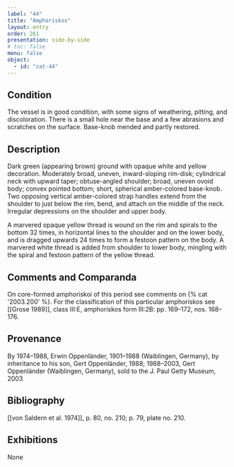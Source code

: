 ```yaml
---
label: "44"
title: "Amphoriskos"
layout: entry
order: 261
presentation: side-by-side
# toc: false
menu: false
object:
  - id: "cat-44"
---
```


## Condition

The vessel is in good condition, with some signs of weathering, pitting, and discoloration. There is a small hole near the base and a few abrasions and scratches on the surface. Base-knob mended and partly restored.

## Description

Dark green (appearing brown) ground with opaque white and yellow decoration. Moderately broad, uneven, inward-sloping rim-disk; cylindrical neck with upward taper; obtuse-angled shoulder; broad, uneven ovoid body; convex pointed bottom; short, spherical amber-colored base-knob. Two opposing vertical amber-colored strap handles extend from the shoulder to just below the rim, bend, and attach on the middle of the neck. Irregular depressions on the shoulder and upper body.

A marvered opaque yellow thread is wound on the rim and spirals to the bottom 32 times, in horizontal lines to the shoulder and on the lower body, and is dragged upwards 24 times to form a festoon pattern on the body. A marvered white thread is added from shoulder to lower body, mingling with the spiral and festoon pattern of the yellow thread.

## Comments and Comparanda

On core-formed amphoriskoi of this period see comments on {% cat '2003.200' %}. For the classification of this particular amphoriskos see [[Grose 1989]], class III:E, amphoriskos form III:2B: pp. 169–172, nos. 168–176.

## Provenance

By 1974–1988, Erwin Oppenländer, 1901–1988 (Waiblingen, Germany), by inheritance to his son, Gert Oppenländer, 1988; 1988–2003, Gert Oppenländer (Waiblingen, Germany), sold to the J. Paul Getty Museum, 2003

## Bibliography

[[von Saldern et al. 1974]], p. 80, no. 210; p. 79, plate no. 210.

## Exhibitions

None
